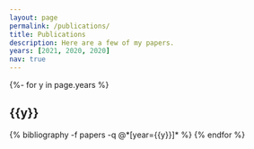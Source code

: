 ```yaml
---
layout: page
permalink: /publications/
title: Publications
description: Here are a few of my papers.
years: [2021, 2020, 2020]
nav: true
---
```

<!-- _pages/publications.md -->
<div class="publications">

{%- for y in page.years %}
  <h2 class="year">{{y}}</h2>
  {% bibliography -f papers -q @*[year={{y}}]* %}
{% endfor %}

</div>
